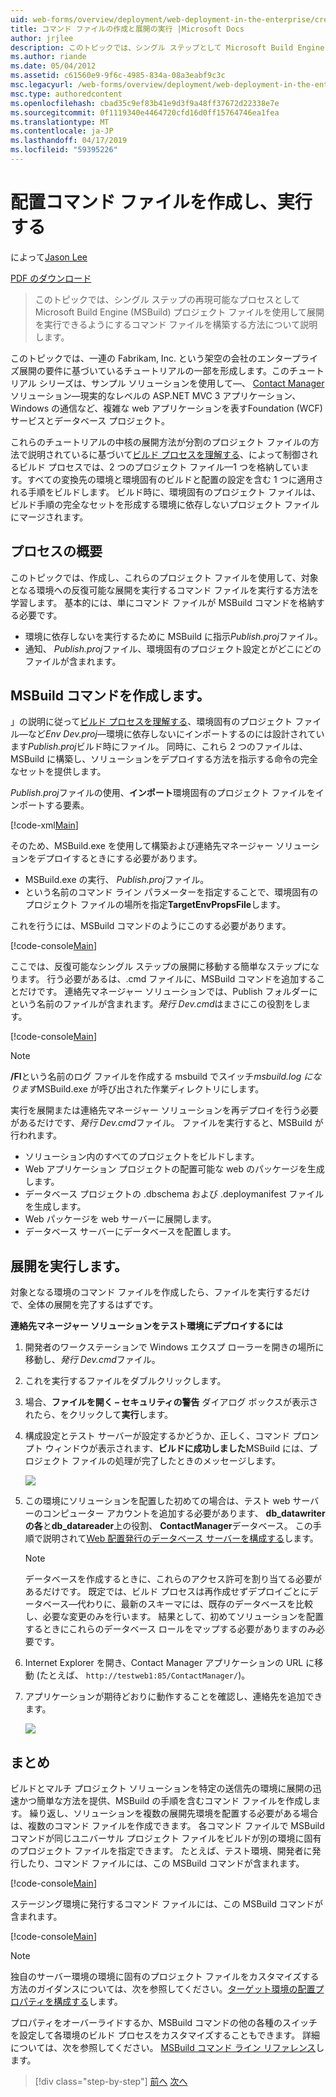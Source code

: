 ```yaml
---
uid: web-forms/overview/deployment/web-deployment-in-the-enterprise/creating-and-running-a-deployment-command-file
title: コマンド ファイルの作成と展開の実行 |Microsoft Docs
author: jrjlee
description: このトピックでは、シングル ステップとして Microsoft Build Engine (MSBuild) プロジェクト ファイルを使用して再展開を実行できるようにするコマンド ファイルを構築する方法について説明しています.
ms.author: riande
ms.date: 05/04/2012
ms.assetid: c61560e9-9f6c-4985-834a-08a3eabf9c3c
msc.legacyurl: /web-forms/overview/deployment/web-deployment-in-the-enterprise/creating-and-running-a-deployment-command-file
msc.type: authoredcontent
ms.openlocfilehash: cbad35c9ef83b41e9d3f9a48ff37672d22338e7e
ms.sourcegitcommit: 0f1119340e4464720cfd16d0ff15764746ea1fea
ms.translationtype: MT
ms.contentlocale: ja-JP
ms.lasthandoff: 04/17/2019
ms.locfileid: "59395226"
---
```

# <a name="creating-and-running-a-deployment-command-file"></a>配置コマンド ファイルを作成し、実行する

によって[Jason Lee](https://github.com/jrjlee)

[PDF のダウンロード](https://msdnshared.blob.core.windows.net/media/MSDNBlogsFS/prod.evol.blogs.msdn.com/CommunityServer.Blogs.Components.WeblogFiles/00/00/00/63/56/8130.DeployingWebAppsInEnterpriseScenarios.pdf)

> このトピックでは、シングル ステップの再現可能なプロセスとして Microsoft Build Engine (MSBuild) プロジェクト ファイルを使用して展開を実行できるようにするコマンド ファイルを構築する方法について説明します。


このトピックでは、一連の Fabrikam, Inc. という架空の会社のエンタープライズ展開の要件に基づいているチュートリアルの一部を形成します。このチュートリアル シリーズは、サンプル ソリューションを使用して&#x2014;、 [Contact Manager](the-contact-manager-solution.md)ソリューション&#x2014;現実的なレベルの ASP.NET MVC 3 アプリケーション、Windows の通信など、複雑な web アプリケーションを表すFoundation (WCF) サービスとデータベース プロジェクト。

これらのチュートリアルの中核の展開方法が分割のプロジェクト ファイルの方法で説明されているに基づいて[ビルド プロセスを理解する](understanding-the-build-process.md)、によって制御されるビルド プロセスでは、2 つのプロジェクト ファイル&#x2014;1 つを格納しています。すべての変換先の環境と環境固有のビルドと配置の設定を含む 1 つに適用される手順をビルドします。 ビルド時に、環境固有のプロジェクト ファイルは、ビルド手順の完全なセットを形成する環境に依存しないプロジェクト ファイルにマージされます。

## <a name="process-overview"></a>プロセスの概要

このトピックでは、作成し、これらのプロジェクト ファイルを使用して、対象となる環境への反復可能な展開を実行するコマンド ファイルを実行する方法を学習します。 基本的には、単にコマンド ファイルが MSBuild コマンドを格納する必要です。

- 環境に依存しないを実行するために MSBuild に指示*Publish.proj*ファイル。
- 通知、 *Publish.proj*ファイル、環境固有のプロジェクト設定とがどこにどのファイルが含まれます。

## <a name="create-an-msbuild-command"></a>MSBuild コマンドを作成します。

」の説明に従って[ビルド プロセスを理解する](understanding-the-build-process.md)、環境固有のプロジェクト ファイル&#x2014;など*Env Dev.proj*&#x2014;環境に依存しないにインポートするのには設計されています*Publish.proj*ビルド時にファイル。 同時に、これら 2 つのファイルは、MSBuild に構築し、ソリューションをデプロイする方法を指示する命令の完全なセットを提供します。

*Publish.proj*ファイルの使用、**インポート**環境固有のプロジェクト ファイルをインポートする要素。


[!code-xml[Main](creating-and-running-a-deployment-command-file/samples/sample1.xml)]


そのため、MSBuild.exe を使用して構築および連絡先マネージャー ソリューションをデプロイするときにする必要があります。

- MSBuild.exe の実行、 *Publish.proj*ファイル。
- という名前のコマンド ライン パラメーターを指定することで、環境固有のプロジェクト ファイルの場所を指定**TargetEnvPropsFile**します。

これを行うには、MSBuild コマンドのようにこのする必要があります。


[!code-console[Main](creating-and-running-a-deployment-command-file/samples/sample2.cmd)]


ここでは、反復可能なシングル ステップの展開に移動する簡単なステップになります。 行う必要があるは、.cmd ファイルに、MSBuild コマンドを追加することだけです。 連絡先マネージャー ソリューションでは、Publish フォルダーにという名前のファイルが含まれます。*発行 Dev.cmd*はまさにこの役割をします。


[!code-console[Main](creating-and-running-a-deployment-command-file/samples/sample3.cmd)]


> [!NOTE]
> **/Fl**という名前のログ ファイルを作成する msbuild でスイッチ*msbuild.log になります*MSBuild.exe が呼び出された作業ディレクトリにします。


実行を展開または連絡先マネージャー ソリューションを再デプロイを行う必要があるだけです、*発行 Dev.cmd*ファイル。 ファイルを実行すると、MSBuild が行われます。

- ソリューション内のすべてのプロジェクトをビルドします。
- Web アプリケーション プロジェクトの配置可能な web のパッケージを生成します。
- データベース プロジェクトの .dbschema および .deploymanifest ファイルを生成します。
- Web パッケージを web サーバーに展開します。
- データベース サーバーにデータベースを配置します。

## <a name="run-the-deployment"></a>展開を実行します。

対象となる環境のコマンド ファイルを作成したら、ファイルを実行するだけで、全体の展開を完了するはずです。

**連絡先マネージャー ソリューションをテスト環境にデプロイするには**

1. 開発者のワークステーションで Windows エクスプ ローラーを開きの場所に移動し、*発行 Dev.cmd*ファイル。
2. これを実行するファイルをダブルクリックします。
3. 場合、**ファイルを開く – セキュリティの警告** ダイアログ ボックスが表示されたら、をクリックして**実行**します。
4. 構成設定とテスト サーバーが設定するかどうか、正しく、コマンド プロンプト ウィンドウが表示されます、**ビルドに成功しました**MSBuild には、プロジェクト ファイルの処理が完了したときのメッセージします。

    ![](creating-and-running-a-deployment-command-file/_static/image1.png)
5. この環境にソリューションを配置した初めての場合は、テスト web サーバーのコンピューター アカウントを追加する必要があります、 **db\_datawriter の各**と**db\_datareader**上の役割、 **ContactManager**データベース。 この手順で説明されて[Web 配置発行のデータベース サーバーを構成する](../configuring-server-environments-for-web-deployment/configuring-a-database-server-for-web-deploy-publishing.md)します。

    > [!NOTE]
    > データベースを作成するときに、これらのアクセス許可を割り当てる必要があるだけです。 既定では、ビルド プロセスは再作成せずデプロイごとにデータベース&#x2014;代わりに、最新のスキーマには、既存のデータベースを比較し、必要な変更のみを行います。 結果として、初めてソリューションを配置するときにこれらのデータベース ロールをマップする必要がありますのみ必要です。
6. Internet Explorer を開き、Contact Manager アプリケーションの URL に移動 (たとえば、 `http://testweb1:85/ContactManager/`)。
7. アプリケーションが期待どおりに動作することを確認し、連絡先を追加できます。

    ![](creating-and-running-a-deployment-command-file/_static/image2.png)

## <a name="conclusion"></a>まとめ

ビルドとマルチ プロジェクト ソリューションを特定の送信先の環境に展開の迅速かつ簡単な方法を提供、MSBuild の手順を含むコマンド ファイルを作成します。 繰り返し、ソリューションを複数の展開先環境を配置する必要がある場合は、複数のコマンド ファイルを作成できます。 各コマンド ファイルで MSBuild コマンドが同じユニバーサル プロジェクト ファイルをビルドが別の環境に固有のプロジェクト ファイルを指定できます。 たとえば、テスト環境、開発者に発行したり、コマンド ファイルには、この MSBuild コマンドが含まれます。


[!code-console[Main](creating-and-running-a-deployment-command-file/samples/sample4.cmd)]


ステージング環境に発行するコマンド ファイルには、この MSBuild コマンドが含まれます。


[!code-console[Main](creating-and-running-a-deployment-command-file/samples/sample5.cmd)]


> [!NOTE]
> 独自のサーバー環境の環境に固有のプロジェクト ファイルをカスタマイズする方法のガイダンスについては、次を参照してください。[ターゲット環境の配置プロパティを構成する](../configuring-server-environments-for-web-deployment/configuring-deployment-properties-for-a-target-environment.md)します。


プロパティをオーバーライドするか、MSBuild コマンドの他の各種のスイッチを設定して各環境のビルド プロセスをカスタマイズすることもできます。 詳細については、次を参照してください。 [MSBuild コマンド ライン リファレンス](https://msdn.microsoft.com/library/ms164311.aspx)します。

> [!div class="step-by-step"]
> [前へ](deploying-database-projects.md)
> [次へ](manually-installing-web-packages.md)
